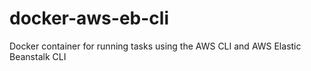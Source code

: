 # docker-aws-eb-cli
Docker container for running tasks using the AWS CLI and AWS Elastic Beanstalk CLI
